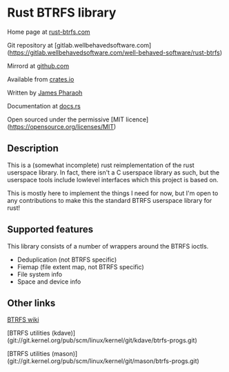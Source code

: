 # Rust BTRFS library

Home page at [rust-btrfs.com](http://rust-btrfs.com)

Git repository at [gitlab.wellbehavedsoftware.com]
(https://gitlab.wellbehavedsoftware.com/well-behaved-software/rust-btrfs)

Mirrord at [github.com](https://github.com/wellbehavedsoftware/rust-btrfs)

Available from [crates.io](https://crates.io/crates/btrfs)

Written by [James Pharaoh](mailto:james@wellbehavedsoftware.com)

Documentation at [docs.rs](https://docs.rs/btrfs/)

Open sourced under the permissive [MIT licence]
(https://opensource.org/licenses/MIT)

## Description

This is a (somewhat incomplete) rust reimplementation of the rust userspace
library. In fact, there isn't a C userspace library as such, but the userspace
tools include lowlevel interfaces which this project is based on.

This is mostly here to implement the things I need for now, but I'm open to any
contributions to make this the standard BTRFS userspace library for rust!

## Supported features

This library consists of a number of wrappers around the BTRFS ioctls.

- Deduplication (not BTRFS specific)
- Fiemap (file extent map, not BTRFS specific)
- File system info
- Space and device info

## Other links

[BTRFS wiki](https://btrfs.wiki.kernel.org/index.php/Main_Page)

[BTRFS utilities (kdave)]
(git://git.kernel.org/pub/scm/linux/kernel/git/kdave/btrfs-progs.git)

[BTRFS utilities (mason)]
(git://git.kernel.org/pub/scm/linux/kernel/git/mason/btrfs-progs.git)
